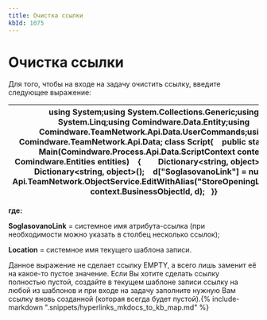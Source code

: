 ```yaml
---
title: Очистка ссылки
kbId: 1075
---
```


# Очистка ссылки

Для того, чтобы на входе на задачу очистить ссылку, введите следующее выражение:

| using System;using System.Collections.Generic;using System.Linq;using Comindware.Data.Entity;using Comindware.TeamNetwork.Api.Data.UserCommands;using Comindware.TeamNetwork.Api.Data; class Script{    public static void Main(Comindware.Process.Api.Data.ScriptContext context, Comindware.Entities entities)    {        Dictionary<string, object> d = new Dictionary<string, object>();    d["SoglasovanoLink"] = null;     Api.TeamNetwork.ObjectService.EditWithAlias("StoreOpeningLocation", context.BusinessObjectId, d);   }} |
| --- |

  **где:**  

  **SoglasovanoLink**  = системное имя атрибута-ссылка (при необходимости можно указать в столбец несколько ссылок);

**Location**  = системное имя текущего шаблона записи.

Данное выражение не сделает ссылку EMPTY, а всего лишь заменит её на какое-то пустое значение. Если Вы хотите сделать ссылку полностью пустой, создайте в текущем шаблоне записи ссылку на любой из шаблонов и при входе на задачу заполните нужную Вам ссылку вновь созданной (которая всегда будет пустой).{% include-markdown ".snippets/hyperlinks_mkdocs_to_kb_map.md" %}
